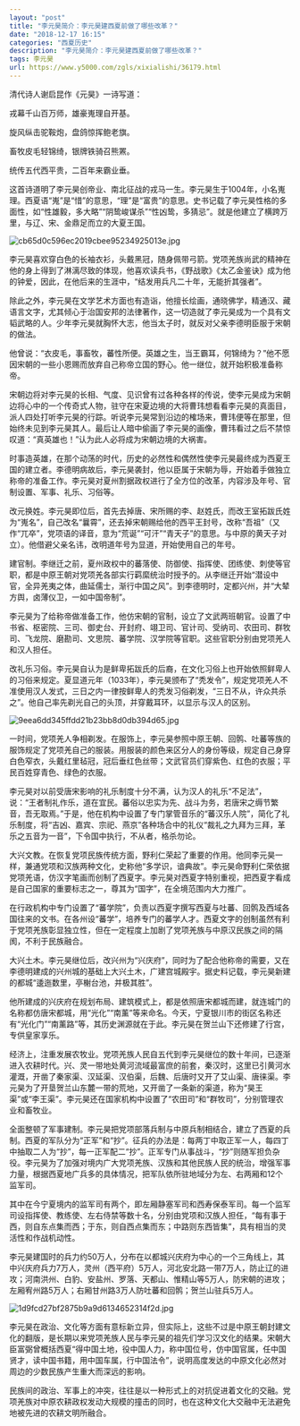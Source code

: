 ```yaml
---
layout: "post"
title: "李元昊简介：李元昊建西夏前做了哪些改革？"
date: "2018-12-17 16:15"
categories: "西夏历史"
description: "李元昊简介：李元昊建西夏前做了哪些改革？"
tags: 李元昊
url: https://www.y5000.com/zgls/xixialishi/36179.html
---
```






清代诗人谢启昆作《元昊》一诗写道：

戎幕千山百万师，雄豪嵬理自开基。

旋风纵击驼鞍炮，盘鸽惊挥鲍老旗。

畜牧皮毛轻锦绮，银牌铁骑召熊罴。

统传五代西平贵，二百年来霸业垂。

这首诗道明了李元昊创帝业、南北征战的戎马一生。李元昊生于1004年，小名嵬理。西夏语“嵬”是“惜”的意思，“理”是“富贵”的意思。史书记载了李元昊性格的多面性，如“性雄毅，多大略”“阴鸷峻谋杀”“性凶鸷，多猜忌”。就是他建立了横跨万里，与辽、宋、金鼎足而立的大夏王国。

![cb65d0c596ec2019cbee95234925013e.jpg](https://img.y5000.com/uploads/allimg/181030/cb65d0c596ec2019cbee95234925013e.jpg)

李元昊喜欢穿白色的长袖衣衫，头戴黑冠，随身佩带弓箭。党项羌族尚武的精神在他的身上得到了淋漓尽致的体现，他喜欢读兵书，《野战歌》《太乙金鉴诀》成为他的钟爱，因此，在他后来的生涯中，“结发用兵凡二十年，无能折其强者”。

除此之外，李元昊在文学艺术方面也有造诣，他擅长绘画，通晓佛学，精通汉、藏语言文字，尤其倾心于治国安邦的法律著作，这一切造就了李元昊成为一个具有文韬武略的人。少年李元昊就胸怀大志，他当太子时，就反对父亲李德明臣服于宋朝的做法。

他曾说：“衣皮毛，事畜牧，蕃性所便。英雄之生，当王霸耳，何锦绮为？”他不愿因宋朝的一些小恩赐而放弃自己称帝立国的野心。他一继位，就开始积极准备称帝。

宋朝边将对李元昊的长相、气度、见识曾有过各种各样的传说，使李元昊成为宋朝边将心中的一个传奇式人物，驻守在宋夏边境的大将曹玮想看看李元昊的真面目，派人四处打听李元昊的行踪。听说李元昊常到沿边的榷场来，曹玮便等在那里，但始终未见到李元昊其人。最后让人暗中偷画了李元昊的画像，曹玮看过之后不禁惊叹道：“真英雄也！”认为此人必将成为宋朝边境的大祸害。

时事造英雄，在那个动荡的时代，历史的必然性和偶然性使李元昊最终成为西夏王国的建立者。李德明病故后，李元昊袭封，他以臣属于宋朝为辱，开始着手做独立称帝的准备工作。李元昊对夏州割据政权进行了全方位的改革，内容涉及年号、官制设置、军事、礼乐、习俗等。

改元换姓。李元昊即位后，首先去掉唐、宋所赐的李、赵姓氏，而改王室拓跋氏姓为“嵬名”，自己改名“曩霄”，还去掉宋朝赐给他的西平王封号，改称“吾祖”（又作“兀卒”，党项语的译音，意为“荒诞”“可汗”“青天子”的意思。与中原的黄天子对立）。他借避父亲名讳，改明道年号为显道，开始使用自己的年号。

建官制。李继迁之前，夏州政权中的蕃落使、防御使、指挥使、团练使、刺使等官职，都是中原王朝对党项羌各部实行羁縻统治时授予的。从李继迁开始“潜设中官，全异羌夷之体，曲延儒士，渐行中国之风”。到李德明时，定都兴州，并“大辇方舆，卤薄仪卫，一如中国帝制”。

李元昊为了给称帝做准备工作，他仿宋朝的官制，设立了文武两班朝官。设置了中书省、枢密院、三司、御史台、开封府、翊卫司、官计司、受纳司、农田司、群牧司、飞龙院、磨勘司、文思院、蕃学院、汉学院等官职。这些官职分别由党项羌人和汉人担任。

改礼乐习俗。李元昊自认为是鲜卑拓跋氏的后裔，在文化习俗上也开始依照鲜卑人的习俗来规定。夏显道元年（1033年），李元昊颁布了“秃发令”，规定党项羌人不准使用汉人发式，三日之内一律按鲜卑人的秃发习俗剃发，“三日不从，许众共杀之”。他自己率先剃光自己的头顶，并穿戴耳环，以显示与汉人的区别。

![9eea6dd345ffdd21b23bb8d0db394d65.jpg](https://img.y5000.com/uploads/allimg/181030/9eea6dd345ffdd21b23bb8d0db394d65.jpg)

一时间，党项羌人争相剃发。在服饰上，李元昊参照中原王朝、回鹘、吐蕃等族的服饰规定了党项羌自己的服装。用服装的颜色来区分人的身份等级，规定自己身穿白色窄衣，头戴红里毡冠，冠后垂红色丝带；文武官员们穿紫色、红色的衣服；平民百姓穿青色、绿色的衣服。

李元昊对以前受唐宋影响的礼乐制度十分不满，认为汉人的礼乐“不足法”，说：“王者制礼作乐，道在宜民。蕃俗以忠实为先、战斗为务，若唐宋之缛节繁音，吾无取焉。”于是，他在机构中设置了专门掌管音乐的“蕃汉乐人院”，简化了礼乐制度，将“吉凶、嘉宾、宗祀、燕京”各种场合中的礼仪“裁礼之九拜为三拜，革乐之五音为一音”，下令国中执行，不从者，格杀勿论。

大兴文教。在恢复党项民族传统方面，野利仁荣起了重要的作用。他同李元昊一样，兼通党项和汉族两种文化，史称他“多学识，谙典故”。李元昊命野利仁荣依据党项羌语，仿汉字笔画而创制了西夏字。李元昊对西夏字特别重视，把西夏字看成是自己国家的重要标志之一，尊其为“国字”，在全境范围内大力推广。

在行政机构中专门设置了“蕃学院”，负责以西夏字撰写西夏与吐蕃、回鹘及西域各国往来的文书。在各州设“蕃学”，培养专门的蕃学人才。西夏文字的创制虽然有利于党项羌族彰显独立性，但在一定程度上加剧了党项羌族与中原汉民族之间的隔阂，不利于民族融合。

大兴土木。李元昊继位后，改兴州为“兴庆府”，同时为了配合他称帝的需要，又在李德明建成的兴州城的基础上大兴土木，广建宫城殿宇。据史料记载，李元昊新建的都城“逶迤数里，亭榭台池，并极其胜”。

他所建成的兴庆府在规划布局、建筑模式上，都是依照唐宋都城而建，就连城门的名称都仿唐宋都城，用“光化”“南薰”等来命名。今天，宁夏银川市的街区名称还有“光化门”“南薰路”等，其历史渊源就在于此。李元昊在贺兰山下还修建了行宫，专供皇家享乐。

经济上，注重发展农牧业。党项羌族人民自五代到李元昊继位的数十年间，已逐渐进入农耕时代。兴、灵一带地处黄河流域最富庶的前套，秦汉时，这里已引黄河水灌溉，开凿了秦家渠、汉延渠、汉伯渠，后魏、后唐时又开了艾山渠、唐徕渠。李元昊为了开垦贺兰山东麓一带的荒地，又开凿了一条新的渠道，称为“昊王渠”或“李王渠”。李元昊还在国家机构中设置了“农田司”和“群牧司”，分别管理农业和畜牧业。

全面整顿了军事建制。李元昊把党项部落兵制与中原兵制相结合，建立了西夏的兵制。西夏的军队分为“正军”和“抄”。征兵的办法是：每两丁中取正军一人，每四丁中抽取二人为“抄”，每一正军配二“抄”。正军专门从事战斗，“抄”则随军担负杂役。李元昊为了加强对境内广大党项羌族、汉族和其他民族人民的统治，增强军事力量，根据西夏地广兵多的具体情况，把军队依所驻地域分为左、右两厢和12个监军司。

其中在今宁夏境内的监军司有两个，即左厢静塞军司和西寿保泰军司。每一个监军司设指挥使、教练使、左右侍禁等数十名，分别由党项和汉族人担任，“每有事于西，则自东点集而西；于东，则自西点集而东；中路则东西皆集”，具有相当的灵活性和作战机动性。

李元昊建国时的兵力约50万人，分布在以都城兴庆府为中心的一个三角线上，其中兴庆府兵力7万人，灵州（西平府）5万人，河北安北路一带7万人，防止辽的进攻；河南洪州、白豹、安盐州、罗落、天都山、惟精山等5万人，防宋朝的进攻；左厢宥州路5万人；右厢甘州路3万人防吐蕃和回鹘；贺兰山驻兵5万人。

![1d9fcd27bf2875b9a9d6134652314f2d.jpg](https://img.y5000.com/uploads/allimg/181030/1d9fcd27bf2875b9a9d6134652314f2d.jpg)

李元昊在政治、文化等方面有意标新立异，但实际上，这些不过是中原王朝封建文化的翻版，是长期以来党项羌族人民与李元昊的祖先们学习汉文化的结果。宋朝大臣富弼曾概括西夏“得中国土地，役中国人力，称中国位号，仿中国官属，任中国贤才，读中国书籍，用中国车属，行中国法令”，说明高度发达的中原文化必然对周边的少数民族产生重大而深远的影响。

民族间的政治、军事上的冲突，往往是以一种形式上的对抗促进着文化的交融。党项羌族对中原农耕政权发动大规模的撞击的同时，也在这种文化大交融中无法避免地被先进的农耕文明所融合。
